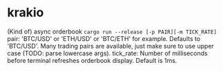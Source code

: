 # krakio
(Kind of) async orderbook
```cargo run --release [-p PAIR][-m TICK_RATE]```
pair: 'BTC/USD' or 'ETH/USD' or 'BTC/ETH' for example. Defaults to 'BTC/USD'. Many trading pairs are available, just make sure to use upper case (TODO: parse lowercase args).
tick_rate: Number of milliseconds before terminal refreshes orderbook display. Default is 1ms.
